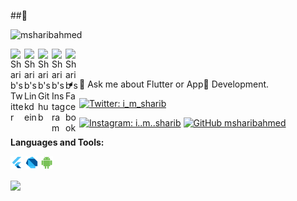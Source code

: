 ##👋

<p align="left"> <img src="https://komarev.com/ghpvc/?username=msharibahmed&label=Views&color=blue&style=plastic" alt="msharibahmed" /> </p>

<a href="https://twitter.com/i_m_sharib">
  <img align="left" alt="Sharib's Twitter" width="22px" src="https://cdn.jsdelivr.net/npm/simple-icons@v3/icons/twitter.svg" />
</a>
<a href="https://linkedin.com/in/sharib-ahmed-b3b930174">
  <img align="left" alt="Sharib's Linkdein" width="22px" src="https://cdn.jsdelivr.net/npm/simple-icons@v3/icons/linkedin.svg" />
</a>
<a href="https://github.com/msharibahmed">
  <img align="left" alt="Sharib's Github" width="22px" src="https://cdn.jsdelivr.net/npm/simple-icons@v3/icons/github.svg" />
</a>

<a href="https://instagram.com/i._.m._.sharib/">
  <img align="left" alt="Sharib's Instagram" width="22px" src="https://cdn.jsdelivr.net/npm/simple-icons@v3/icons/instagram.svg" />
</a>
<a href="https://www.facebook.com/MSharib786/">
  <img align="left" alt="Sharib's Facebook" width="22px" src="https://cdn.jsdelivr.net/npm/simple-icons@v3/icons/facebook.svg" />
</a>

<br/>
<br/>



- 💬 Ask me about Flutter or App📱 Development.


[![Twitter: i_m_sharib](https://img.shields.io/twitter/follow/i_m_sharib?style=social)](https://twitter.com/i_m_sharib)

[![Instagram: i._.m._.sharib](https://img.shields.io/instagram/follow/i._.m._.sharib?style=social)](https://instagram.com/i._.m._.sharib)
[![GitHub msharibahmed](https://img.shields.io/github/followers/msharibahmed?label=follow&style=social)](https://github.com/msharibahmed)


**Languages and Tools:**  

<code><img height="20" src="https://raw.githubusercontent.com/github/explore/80688e429a7d4ef2fca1e82350fe8e3517d3494d/topics/flutter/flutter.png"></code>
<code><img height="20" src="https://raw.githubusercontent.com/github/explore/80688e429a7d4ef2fca1e82350fe8e3517d3494d/topics/dart/dart.png"></code>
<code><img height="20" src="https://raw.githubusercontent.com/github/explore/80688e429a7d4ef2fca1e82350fe8e3517d3494d/topics/android/android.png"></code>

<a href="https://github.com/msharibahmed">
  <img align="center" src="https://github-readme-stats.vercel.app/api/top-langs/?username=msharibahmed&theme=light&hide_langs_below=1" />
</a>

